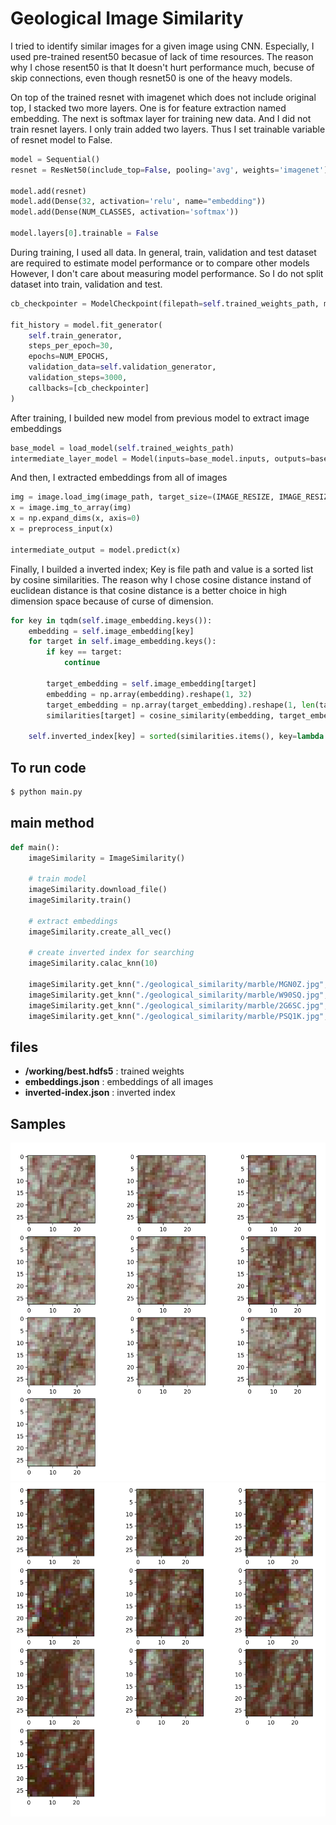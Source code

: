 # Geological Image Similarity

I tried to identify similar images for a given image using CNN.
Especially, I used pre-trained resent50 becasue of lack of time resources.
The reason why I chose resent50 is that It doesn't hurt performance much, becuse of skip connections, even though resnet50 is one of the heavy models.

On top of the trained resnet with imagenet which does not include original top, I stacked two more layers. One is for feature extraction named embedding. 
The next is softmax layer for training new data. And I did not train resnet layers. I only train added two layers. Thus I set trainable variable of resnet model to False.

```python
model = Sequential()
resnet = ResNet50(include_top=False, pooling='avg', weights='imagenet')

model.add(resnet)
model.add(Dense(32, activation='relu', name="embedding"))
model.add(Dense(NUM_CLASSES, activation='softmax'))

model.layers[0].trainable = False
```

During training, I used all data. In general, train, validation and test dataset are required to estimate model performance or to compare other models   
However, I don't care about measuring model performance. So I do not split dataset into train, validation and test.


```python
cb_checkpointer = ModelCheckpoint(filepath=self.trained_weights_path, monitor='val_loss', save_best_only=True, mode='auto')

fit_history = model.fit_generator(
    self.train_generator,
    steps_per_epoch=30,
    epochs=NUM_EPOCHS,
    validation_data=self.validation_generator,
    validation_steps=3000,
    callbacks=[cb_checkpointer]
)
```

After training, I builded new model from previous model to extract image embeddings

```python
base_model = load_model(self.trained_weights_path)
intermediate_layer_model = Model(inputs=base_model.inputs, outputs=base_model.layers[1].output)
```
And then, I extracted embeddings from all of images

```python
img = image.load_img(image_path, target_size=(IMAGE_RESIZE, IMAGE_RESIZE))
x = image.img_to_array(img)
x = np.expand_dims(x, axis=0)
x = preprocess_input(x)

intermediate_output = model.predict(x)
```

Finally, I builded a inverted index; Key is file path and value is a sorted list by cosine similarities.
The reason why I chose cosine distance instand of euclidean distance is that cosine distance is a better choice in high dimension space because of curse of dimension.


```python
for key in tqdm(self.image_embedding.keys()):
    embedding = self.image_embedding[key]
    for target in self.image_embedding.keys():
        if key == target:
            continue

        target_embedding = self.image_embedding[target]
        embedding = np.array(embedding).reshape(1, 32)
        target_embedding = np.array(target_embedding).reshape(1, len(target_embedding))
        similarities[target] = cosine_similarity(embedding, target_embedding)[0][0]

    self.inverted_index[key] = sorted(similarities.items(), key=lambda x: x[1], reverse=True)[0:top_k]
```
## To run code

```bash
$ python main.py
```

## main method
```python
def main():
    imageSimilarity = ImageSimilarity()

    # train model
    imageSimilarity.download_file()
    imageSimilarity.train()

    # extract embeddings
    imageSimilarity.create_all_vec()

    # create inverted index for searching
    imageSimilarity.calac_knn(10)

    imageSimilarity.get_knn("./geological_similarity/marble/MGN0Z.jpg", 10)
    imageSimilarity.get_knn("./geological_similarity/marble/W90SQ.jpg", 10)
    imageSimilarity.get_knn("./geological_similarity/marble/2G6SC.jpg", 10)
    imageSimilarity.get_knn("./geological_similarity/marble/PSQ1K.jpg", 10)

```
## files
- **/working/best.hdfs5** : trained weights
- **embeddings.json** : embeddings of all images
- **inverted-index.json** : inverted index
## Samples

![](/images/sample1.png)
![](/images/sample2.png)